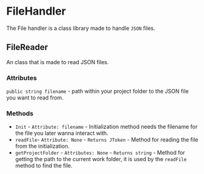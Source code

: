# FileHandler
The File handler is a class library made to handle `JSON` files.

## FileReader
An class that is made to read JSON files.
### Attributes
`public string filename` - path within your project folder to the JSON file you want to read from.

### Methods
- `Init` - `Attribute: filename` - Initialization method needs the filename for the file you later wanna interact with.
- `readFile`- `Attribute: None` - `Returns JToken` - Method for reading the file from the initialization.
- `getProjectFolder` - `Attributes: None` - `Returns string` - Method for getting the path to the current work folder, it is used by the `readFile` method to find the file.
